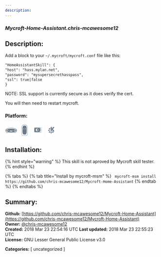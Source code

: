 ```yaml
---
description: 
---
```


### _Mycroft-Home-Assistant.chris-mcawesome12_  
## Description:  
Add a block to your `~/.mycroft/mycroft.conf` file like this:

```
"HomeAssistantSkill": {
"host": "hass.mylan.net",
"password": "mysupersecrethasspass",
"ssl": true|false
}
```

NOTE: SSL support is currently secure as it does verify the cert.

You will then need to restart mycroft.  
  
  
### Platform:  
 ![Mark I](../.gitbook/assets/mark-1-icon.png)  ![Mark II](../.gitbook/assets/mark-2-icon.png)  ![Picroft](../.gitbook/assets/picroft-icon.png)  ![plasmoid](../.gitbook/assets/kde.png)   
## Installation:  
{% hint style="warning" %}
This skill is not aproved by Mycroft skill tester.
{% endhint %}
    
{% tabs %}
{% tab title="Install by mycroft-msm" %}
``` mycroft-msm install https://github.com/chris-mcawesome12/Mycroft-Home-Assistant```
{% endtab %}
  {% endtabs %}
    
## Summary:  
**Github:** [https://github.com/chris-mcawesome12/Mycroft-Home-Assistant](https://github.com/chris-mcawesome12/Mycroft-Home-Assistant)  
**Owner:** [@chris-mcawesome12](https://github.com/chris-mcawesome12)  
**Created:** 2018 Mar 23 22:54:16 UTC  **Last updated:** 2018 Mar 23 22:55:23 UTC  
**License:** GNU Lesser General Public License v3.0  
  
**Categories:** [ uncategorized ]   
